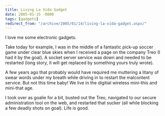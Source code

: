 ```yaml
---
title: Living La Vida Gadget
date: 2005-01-15 -0800
tags: [gadgets]
redirect_from: "/archive/2005/01/14/living-la-vida-gadget.aspx/"
---
```


I love me some electronic gadgets.

Take today for example, I was in the middle of a fantastic pick-up
soccer game under clear blue skies when I received a page on the company
Treo (I had it by the goal). A socket server service was down and needed
to be restarted (long story, it will get replaced by something yours
truly wrote).

A few years ago that probably would have required me muttering a litany
of swear words under my breath while driving in to restart the
malcontent service. But not this time baby! We live in the digitial
wireless mini-this and mini-that age.

I took over as goalie for a bit, busted out the Treo, navigated to our
secure administration tool on the web, and restarted that sucker (all
while blocking a few deadly shots on goal). Life is good.

